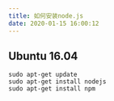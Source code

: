 ```yaml
---
title: 如何安装node.js
date: 2020-01-15 16:00:12
---
```


## Ubuntu 16.04

```shell
sudo apt-get update
sudo apt-get install nodejs
sudo apt-get install npm
```
